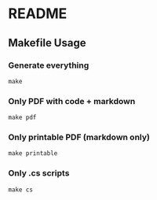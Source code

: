 # README

## Makefile Usage

### Generate everything

`make`

### Only PDF with code + markdown

`make pdf`

### Only printable PDF (markdown only)

`make printable`

### Only .cs scripts

`make cs`
